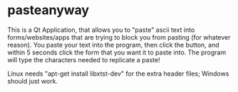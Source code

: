 # pasteanyway
This is a Qt Application, that allows you to "paste" ascii text into forms/websites/apps that are trying to block you from pasting (for whatever reason). You paste your text into the program, then click the button, and within 5 seconds click the form that you want it to paste into. The program will type the characters needed to replicate a paste!

Linux needs "apt-get install libxtst-dev" for the extra header files; Windows should just work.


